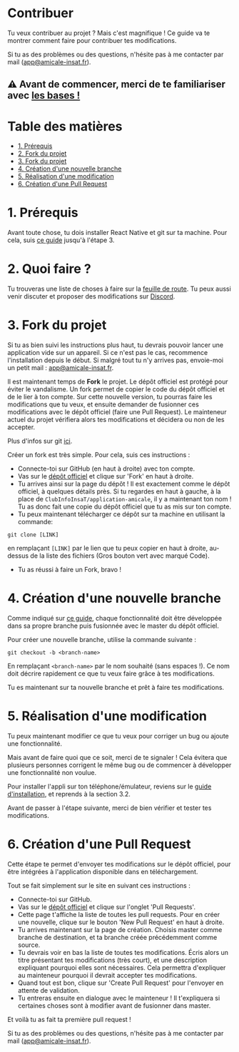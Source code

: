 # Contribuer

Tu veux contribuer au projet ? Mais c'est magnifique ! Ce guide va te montrer comment faire pour contribuer tes modifications.

Si tu as des problèmes ou des questions, n'hésite pas à me contacter par mail ([app@amicale-insat.fr](mailto:app@amicale-insat.fr)).


## ⚠️ Avant de commencer, merci de te familiariser avec [les bases !](LINKS.md)

# Table des matières

* [1. Prérequis](#1-prérequis)
* [2. Fork du projet](#2-fork-du-projet)
* [3. Fork du projet](#3-fork-du-projet)
* [4. Création d'une nouvelle branche](#4-création-dune-nouvelle-branche)
* [5. Réalisation d'une modification](#5-réalisation-dune-modification)
* [6. Création d'une Pull Request](#6-création-dune-pull-request)

# 1. Prérequis

Avant toute chose, tu dois installer React Native et git sur ta machine. Pour cela, suis [ce guide](INSTALL.md) jusqu'à l'étape 3.

# 2. Quoi faire ?

Tu trouveras une liste de choses à faire sur la [feuille de route](https://github.com/ClubInfoInsaT/application-amicale/projects/1). Tu peux aussi venir discuter et proposer des modifications sur [Discord](https://discord.gg/W8MeTec).

# 3. Fork du projet

Si tu as bien suivi les instructions plus haut, tu devrais pouvoir lancer une application vide sur un appareil. Si ce n'est pas le cas, recommence l'installation depuis le début. Si malgré tout tu n'y arrives pas, envoie-moi un petit mail : [app@amicale-insat.fr](mailto:app@amicale-insat.fr).

Il est maintenant temps de **Fork** le projet. Le dépôt officiel est protégé pour éviter le vandalisme. Un fork permet de copier le code du dépôt officiel et de le lier à ton compte. Sur cette nouvelle version, tu pourras faire les modifications que tu veux, et ensuite demander de fusionner ces modifications avec le dépôt officiel (faire une Pull Request). Le mainteneur actuel du projet vérifiera alors tes modifications et décidera ou non de les accepter.

Plus d'infos sur git [ici](LINKS.md).

Créer un fork est très simple. Pour cela, suis ces instructions :
 
 * Connecte-toi sur GitHub (en haut à droite) avec ton compte.
 * Vas sur le [dépôt officiel](https://github.com/ClubInfoInsaT/application-amicale) et clique sur 'Fork' en haut à droite.
 * Tu arrives ainsi sur la page du dépôt ! Il est exactement comme le dépôt officiel, à quelques détails près. Si tu regardes en haut à gauche, à la place de `ClubInfoInsaT/application-amicale`, il y a maintenant ton nom ! Tu as donc fait une copie du dépôt officiel que tu as mis sur ton compte.
 * Tu peux maintenant télécharger ce dépôt sur ta machine en utilisant la commande:
 ````shell script
git clone [LINK]
````
en remplaçant `[LINK]` par le lien que tu peux copier en haut à droite, au-dessus de la liste des fichiers (Gros bouton vert avec marqué Code).
* Tu as réussi à faire un Fork, bravo !

# 4. Création d'une nouvelle branche

Comme indiqué sur [ce guide](WORKFLOW.md), chaque fonctionnalité doit être développée dans sa propre branche puis fusionnée avec le master du dépôt officiel.

Pour créer une nouvelle branche, utilise la commande suivante :
````shell script
git checkout -b <branch-name>
````
En remplaçant `<branch-name>` par le nom souhaité (sans espaces !). Ce nom doit décrire rapidement ce que tu veux faire grâce à tes modifications.

Tu es maintenant sur ta nouvelle branche et prêt à faire tes modifications.

# 5. Réalisation d'une modification

Tu peux maintenant modifier ce que tu veux pour corriger un bug ou ajoute une fonctionnalité.

Mais avant de faire quoi que ce soit, merci de te signaler ! Cela évitera que plusieurs personnes corrigent le même bug ou de commencer à développer une fonctionnalité non voulue.

Pour installer l'appli sur ton téléphone/émulateur, reviens sur le [guide d'installation](INSTALL.md), et reprends à la section 3.2.

Avant de passer à l'étape suivante, merci de bien vérifier et tester tes modifications.

# 6. Création d'une Pull Request

Cette étape te permet d'envoyer tes modifications sur le dépôt officiel, pour être intégrées à l'application disponible dans en téléchargement.

Tout se fait simplement sur le site en suivant ces instructions :

* Connecte-toi sur GitHub.
* Vas sur le [dépôt officiel](https://github.com/ClubInfoInsaT/application-amicale) et clique sur l'onglet 'Pull Requests'.
* Cette page t'affiche la liste de toutes les pull requests. Pour en créer une nouvelle, clique sur le bouton 'New Pull  Request' en haut à droite.
* Tu arrives maintenant sur la page de création. Choisis master comme branche de destination, et ta branche créée précédemment comme source.
* Tu devrais voir en bas la liste de toutes tes modifications. Écris alors un titre présentant tes modifications (très court), et une description expliquant pourquoi elles sont nécessaires. Cela permettra d'expliquer au mainteneur pourquoi il devrait accepter tes modifications.
* Quand tout est bon, clique sur 'Create Pull Request' pour l'envoyer en attente de validation.
* Tu entreras ensuite en dialogue avec le mainteneur ! Il t'expliquera si certaines choses sont à modifier avant de fusionner dans master.

Et voilà tu as fait ta première pull request !

Si tu as des problèmes ou des questions, n'hésite pas à me contacter par mail ([app@amicale-insat.fr](mailto:app@amicale-insat.fr)).
